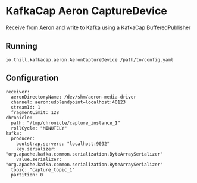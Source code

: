 # KafkaCap Aeron CaptureDevice

Receive from [Aeron](https://github.com/real-logic/Aeron) and write to Kafka using a KafkaCap BufferedPublisher

## Running
```
io.thill.kafkacap.aeron.AeronCaptureDevice /path/to/config.yaml
```


## Configuration

```
receiver:
  aeronDirectoryName: /dev/shm/aeron-media-driver
  channel: aeron:udp?endpoint=localhost:40123
  streamId: 1
  fragmentLimit: 128
chronicle:
  path: "/tmp/chronicle/capture_instance_1"
  rollCycle: "MINUTELY"
kafka:
  producer:
    bootstrap.servers: "localhost:9092"
    key.serializer: "org.apache.kafka.common.serialization.ByteArraySerializer" 
    value.serializer: "org.apache.kafka.common.serialization.ByteArraySerializer" 
  topic: "capture_topic_1"
  partition: 0
```